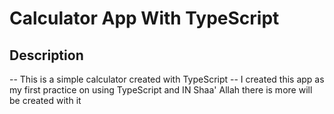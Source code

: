 # Calculator App With TypeScript

## Description

-- This is a simple calculator created with TypeScript
-- I created this app as my first practice on using TypeScript and IN Shaa' Allah there is more will be created with it
